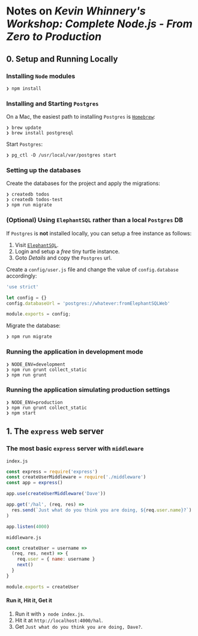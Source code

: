 # Notes on *Kevin Whinnery's Workshop: Complete Node.js - From Zero to Production*

## 0. Setup and Running Locally

### Installing `Node` modules

```console
❯ npm install
```

### Installing and Starting `Postgres`

On a Mac, the easiest path to installing `Postgres` is [`Homebrew`](http://brew.sh/):

```console
❯ brew update
❯ brew install postgresql
```

Start `Postgres`:

```console
❯ pg_ctl -D /usr/local/var/postgres start
```

### Setting up the databases

Create the databases for the project and apply the migrations:

```console
❯ createdb todos
❯ createdb todos-test
❯ npm run migrate
```

### (Optional) Using `ElephantSQL` rather than a local `Postgres` DB

If `Postgres` is **not** installed locally, you can setup a free instance as follows:

  1. Visit [`ElephantSQL`](https://elephantsql.com).
  2. Login and setup a *free* tiny turtle instance.
  3. Goto *Details* and copy the `Postgres` url.

Create a `config/user.js` file and change the value of `config.database` accordingly:

``` js
'use strict'

let config = {}
config.databaseUrl = 'postgres://whatever:fromElephantSQLWeb'

module.exports = config;
```

Migrate the database:

``` console
❯ npm run migrate
```

### Running the application in development mode

```console
❯ NODE_ENV=development
❯ npm run grunt collect_static
❯ npm run grunt
```

### Running the application simulating production settings

```console
❯ NODE_ENV=production
❯ npm run grunt collect_static
❯ npm start
```


## 1. The `express` web server

### The most basic `express` server with `middleware`

`index.js`

``` js
const express = require('express')
const createUserMiddleware = require('./middleware')
const app = express()

app.use(createUserMiddleware('Dave'))

app.get('/hal', (req, res) =>
  res.send(`Just what do you think you are doing, ${req.user.name}?`)
)

app.listen(4000)
```

`middleware.js`

``` js
const createUser = username =>
  (req, res, next) => {
    req.user = { name: username }
    next()
  }
}

module.exports = createUser
```

#### Run it, Hit it, Get it

1. Run it with `❯ node index.js`.
2. Hit it at `http://localhost:4000/hal`.
3. Get `Just what do you think you are doing, Dave?`.
